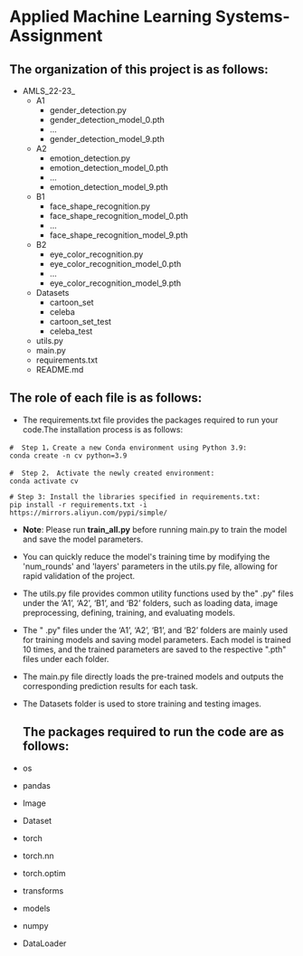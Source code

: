 # Applied Machine Learning Systems-Assignment

## The organization of this project is as follows:

- AMLS_22-23_
  - A1
    - gender_detection.py
    - gender_detection_model_0.pth
    - ...
    - gender_detection_model_9.pth
  - A2
    - emotion_detection.py
    - emotion_detection_model_0.pth
    - ...
    - emotion_detection_model_9.pth
  - B1
    - face_shape_recognition.py
    - face_shape_recognition_model_0.pth
    - ...
    - face_shape_recognition_model_9.pth
  - B2
    - eye_color_recognition.py
    - eye_color_recognition_model_0.pth
    - ...
    - eye_color_recognition_model_9.pth
  - Datasets
    - cartoon_set
    - celeba
    - cartoon_set_test
    - celeba_test
  - utils.py
  - main.py
  - requirements.txt
  - README.md

## The role of each file is as follows:

- The requirements.txt file provides the packages required to run your code.The installation process is as follows:

```
#  Step 1，Create a new Conda environment using Python 3.9:
conda create -n cv python=3.9

#  Step 2， Activate the newly created environment:
conda activate cv

# Step 3: Install the libraries specified in requirements.txt:
pip install -r requirements.txt -i https://mirrors.aliyun.com/pypi/simple/
```
- **Note**: Please run **train_all.py** before running main.py to train the model and save the model parameters.
- You can quickly reduce the model's training time by modifying the 'num_rounds' and 'layers' parameters in the utils.py file, allowing for rapid validation of the project.

- The utils.py file provides common utility functions used by the" .py" files under the ‘A1’, ‘A2’, ‘B1’, and ‘B2’ folders, such as loading data, image preprocessing, defining, training, and evaluating models.
- The " .py" files under the ‘A1’, ‘A2’, ‘B1’, and ‘B2’ folders are mainly used for training models and saving model parameters. Each model is trained 10 times, and the trained parameters are saved to the respective ".pth" files under each folder.
- The main.py file directly loads the pre-trained models and outputs the corresponding prediction results for each task.
- The Datasets folder is used to store training and testing images.
  
  ## The packages required to run the code are as follows:
- os
- pandas
- Image
- Dataset
- torch
- torch.nn
- torch.optim
- transforms
- models
- numpy
- DataLoader